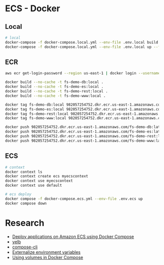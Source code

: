 # ECS - Docker

## Local

```bash
# local
docker-compose -f docker-compose.local.yml --env-file .env.local build --force-rm --no-cache 
docker-compose -f docker-compose.local.yml --env-file .env.local up --force-recreate 
```

## ECR

```bash
aws ecr get-login-password --region us-east-1 | docker login --username AWS --password-stdin 982057254752.dkr.ecr.us-east-1.amazonaws.com

docker build --no-cache -t fs-demo-db:local .
docker build --no-cache -t fs-demo-es:local .
docker build --no-cache -t fs-demo-rest:local .
docker build --no-cache -t fs-demo-www:local .

docker tag fs-demo-db:local 982057254752.dkr.ecr.us-east-1.amazonaws.com/fs-demo-db:latest
docker tag fs-demo-es:local 982057254752.dkr.ecr.us-east-1.amazonaws.com/fs-demo-es:latest
docker tag fs-demo-rest:local 982057254752.dkr.ecr.us-east-1.amazonaws.com/fs-demo-rest:latest
docker tag fs-demo-www:local 982057254752.dkr.ecr.us-east-1.amazonaws.com/fs-demo-www:latest

docker push 982057254752.dkr.ecr.us-east-1.amazonaws.com/fs-demo-db:latest
docker push 982057254752.dkr.ecr.us-east-1.amazonaws.com/fs-demo-es:latest
docker push 982057254752.dkr.ecr.us-east-1.amazonaws.com/fs-demo-rest:latest
docker push 982057254752.dkr.ecr.us-east-1.amazonaws.com/fs-demo-www:latest
```

## ECS

```bash
# context
docker context ls
docker context create ecs myecscontext
docker context use myecscontext
docker context use default

# ecs deploy
docker compose -f docker-compose.ecs.yml --env-file .env.ecs up
docker compose down
```

# Research

- [Deploy applications on Amazon ECS using Docker Compose](https://aws.amazon.com/blogs/containers/deploy-applications-on-amazon-ecs-using-docker-compose/?utm_source=pocket_mylist)
- [yelb](https://github.com/mreferre/yelb/)
- [compose-cli](https://github.com/docker/compose-cli)
- [Externalize environment variables](https://docs.docker.com/compose/environment-variables/)
- [Using volumes in Docker Compose](https://devopsheaven.com/docker/docker-compose/volumes/2018/01/16/volumes-in-docker-compose.html)